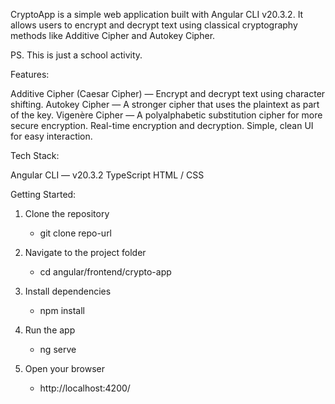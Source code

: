 CryptoApp is a simple web application built with Angular CLI v20.3.2.
It allows users to encrypt and decrypt text using classical cryptography methods like Additive Cipher and Autokey Cipher.

PS. This is just a school activity.

Features:

Additive Cipher (Caesar Cipher) — Encrypt and decrypt text using character shifting.
Autokey Cipher — A stronger cipher that uses the plaintext as part of the key.
Vigenère Cipher — A polyalphabetic substitution cipher for more secure encryption.
Real-time encryption and decryption.
Simple, clean UI for easy interaction.

Tech Stack:

Angular CLI
 — v20.3.2
TypeScript
HTML / CSS

Getting Started:

1. Clone the repository
    - git clone repo-url

2. Navigate to the project folder
    - cd angular/frontend/crypto-app
      
4. Install dependencies
     - npm install
    
5. Run the app
    - ng serve

5. Open your browser
    - http://localhost:4200/


